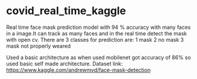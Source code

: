 # covid_real_time_kaggle

Real time face mask prediction model with 94 % accuracy with many faces in a image.It can track as many faces and in the real time detect the mask with open cv.
There are 3 classes for prediction are:
1 mask
2 no mask
3 mask not properly weared


Used a basic architecture as when used mobilenet got accuracy of 86% so used basic self made architecture.
Dataset link: https://www.kaggle.com/andrewmvd/face-mask-detection
